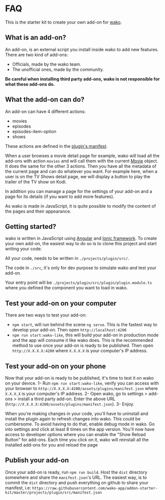 # FAQ

This is the starter kit to create your own add-on for [wako](https://wako.app).


## What is an add-on?

An add-on, is an external script you install inside wako to add new features.
There are two kind of add-ons:
- Officials, made by the wako team.
- The unofficial ones, made by the community.

**Be careful when installing third party add-ons, wako is not responsible for what these add-ons do.**

## What the add-on can do?

An add-on can have 4 different actions:
- movies
- episodes
- episodes-item-option
- shows

These actions are defined in the [plugin's manifest](https://github.com/wako-app/addon-starter-kit/blob/master/projects/plugin/src/manifest.json#L8).

When a user browses a movie detail page for example, wako will load all the add-ons with action `movies` and
will call them with the current [Movie](https://github.com/wako-app/mobile-sdk/blob/master/src/entities/movie.ts) object.
It does the same for the other 3 actions. Then you have all the metadata of the current page and can do whatever you want.
For example here, when a user is on the TV Shows detail page, we will display a button to play the trailer of the TV show on Kodi.
  
In addition you can manage a page for the settings of your add-on and a page for its details (if you want to add more features).

As wako is made in JavaScript, it is quite possible to modify the content of the pages and their appearance.

## Getting started?

wako is written in JavaScript using [Angular](https://angular.io) and [Ionic framework](https://ionicframework.com).
To create your own add-on, the easiest way to do so is to clone this project and start writing your code.

All your code, needs to be written in `./projects/plugin/src/`.

The code in `./src`, it's only for dev purpose to simulate wako and test your add-on.

Your entry point will be `./projects/plugin/src/plugin/plugin.module.ts` where you defined the component you want to load in wako.

## Test your add-on on your computer

There are two ways to test your add-on:

- `npm start`, will run behind the scene `ng serve`. This is the fastest way to develop your add-on. Then open `http://localhost:4200`
- `npm run start:wako-like`, this will build your add-on in production mode and the app will consume it like wako does. This is the recommended method to use once your add-on is ready to be published.  Then open `http://X.X.X.X:4200` where `X.X.X.X` is your computer's IP address.


## Test your add-on on your phone

Now that your add-on is ready to be published, it's time to test it on wako on your device. 
1- Run `npm run start:wako-like`, verify you can access with your browser to `http://X.X.X.X:4200/assets/plugins/manifest.json` where `X.X.X.X` is your computer's IP address.
2- Open wako, go to settings > add-ons > install a third party add-on. Enter the above URL (`http://X.X.X.X:4200/assets/plugins/manifest.json`).
3- Enjoy.

When you're making changes in your code, you'll have to uninstall and install the plugin again to refresh changes into wako. 
This could be cumbersome. 
To avoid having to do that, enable debug mode in wako. Go into settings and click at least 8 times on the app version. 
You'll now have access to developer options where you can enable the "Show Reload Button" for add-ons. 
Each time you click on it, wako will reinstall all the installed add-ons for you and reload the page


## Publish your add-on

Once your add-on is ready, run `npm run build`. Host the `dist` directory somewhere and share the `manifest.json`'s URL.
The easiest way, is to commit the `dist` directory and push everything on github to share your manifest, i.e: `https://raw.githubusercontent.com/wako-app/addon-starter-kit/master/projects/plugin/src/manifest.json`
